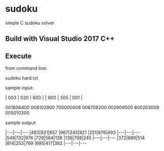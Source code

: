 # sudoku
simple C sudoku solver

## Build with Visual Studio 2017 C++

## Execute

from command line:

sudoku hard.txt

sample input:

| 003 | 020 | 600 |
| 900 | 305 | 001 |

001806400
008102900
700000008
006708200
002609500
800203009
005010300

sample output:

|---|---|---
|483|921|657
|967|345|821
|251|876|493
|---|---|---
|548|132|976
|729|564|138
|136|798|245
|---|---|---
|372|689|514
|814|253|769
|695|417|382
|---|---|---
